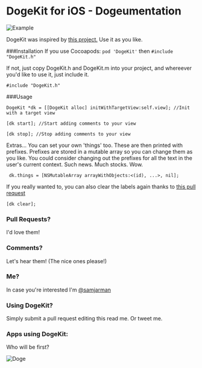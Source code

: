 DogeKit for iOS - Dogeumentation
=======

![Example](http://i.imgur.com/wHyo2gn.png)




DogeKit was inspired by [this project.](http://visualidiot.com/articles/doge) Use it as you like. 

###Installation
If you use Cocoapods:
`pod 'DogeKit'`
then `#include "DogeKit.h"`

If not, just copy DogeKit.h and DogeKit.m into your project, and whereever you'd like to use it, just include it. 

	#include "DogeKit.h"


###Usage

	DogeKit *dk = [[DogeKit alloc] initWithTargetView:self.view]; //Init with a target view

	[dk start]; //Start adding comments to your view

	[dk stop]; //Stop adding comments to your view
	
Extras...
You can set your own 'things' too. These are then printed with prefixes. Prefixes are stored in a mutable array so you can change them as you like. You could consider changing out the prefixes for all the text in the user's current context. Such news. Much stocks. Wow. 

	 dk.things = [NSMutableArray arrayWithObjects:<(id), ...>, nil];
	 
If you really wanted to, you can also clear the labels again thanks to [this pull request](https://github.com/samjarman/DogeKit/pull/1)

    [dk clear];

### Pull Requests? 
I'd love them!

### Comments?
Let's hear them! (The nice ones please!)


### Me? 
In case you're interested I'm [@samjarman](http://twitter.com/samjarman)

### Using DogeKit?
Simply submit a pull request editing this read me. Or tweet me. 

### Apps using DogeKit:
Who will be first?

![Doge](http://weknowmemes.com/generator/uploads/generated/g1387468120607223108.jpg)

